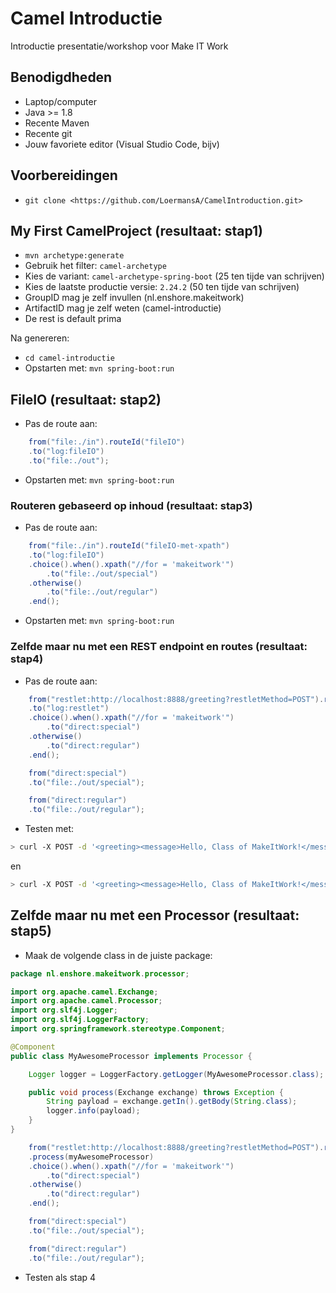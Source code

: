 # Camel Introductie

Introductie presentatie/workshop voor Make IT Work

## Benodigdheden

- Laptop/computer
- Java >= 1.8
- Recente Maven
- Recente git
- Jouw favoriete editor (Visual Studio Code, bijv)

## Voorbereidingen

- `git clone <https://github.com/LoermansA/CamelIntroduction.git>`

## My First CamelProject (resultaat: stap1)

- `mvn archetype:generate`
- Gebruik het filter: `camel-archetype`
- Kies de variant: `camel-archetype-spring-boot` (25 ten tijde van schrijven)
- Kies de laatste productie versie: `2.24.2` (50 ten tijde van schrijven)
- GroupID mag je zelf invullen (nl.enshore.makeitwork)
- ArtifactID mag je zelf weten (camel-introductie)
- De rest is default prima

Na genereren:

- `cd camel-introductie`
- Opstarten met: `mvn spring-boot:run`

## FileIO (resultaat: stap2)

- Pas de route aan:

```java
    from("file:./in").routeId("fileIO")
    .to("log:fileIO")
    .to("file:./out");
```

- Opstarten met: `mvn spring-boot:run`

### Routeren gebaseerd op inhoud (resultaat: stap3)

- Pas de route aan:

```java
    from("file:./in").routeId("fileIO-met-xpath")
    .to("log:fileIO")
    .choice().when().xpath("//for = 'makeitwork'")
        .to("file:./out/special")
    .otherwise()
        .to("file:./out/regular")
    .end();
```

- Opstarten met: `mvn spring-boot:run`

### Zelfde maar nu met een REST endpoint en routes (resultaat: stap4)

- Pas de route aan:

```java
    from("restlet:http://localhost:8888/greeting?restletMethod=POST").routeId("restEndpoint")
    .to("log:restlet")
    .choice().when().xpath("//for = 'makeitwork'")
        .to("direct:special")
    .otherwise()
        .to("direct:regular")
    .end();

    from("direct:special")
    .to("file:./out/special");

    from("direct:regular")
    .to("file:./out/regular");
```

- Testen met:

```bash
> curl -X POST -d '<greeting><message>Hello, Class of MakeItWork!</message><for>makeitwork</for></greeting>' http://localhost:8888/greeting
```

en

```bash
> curl -X POST -d '<greeting><message>Hello, Class of MakeItWork!</message><for>other</for></greeting>' http://localhost:8888/greeting
```

## Zelfde maar nu met een Processor (resultaat: stap5)

- Maak de volgende class in de juiste package:

```java
package nl.enshore.makeitwork.processor;

import org.apache.camel.Exchange;
import org.apache.camel.Processor;
import org.slf4j.Logger;
import org.slf4j.LoggerFactory;
import org.springframework.stereotype.Component;

@Component
public class MyAwesomeProcessor implements Processor {

    Logger logger = LoggerFactory.getLogger(MyAwesomeProcessor.class);

    public void process(Exchange exchange) throws Exception {
        String payload = exchange.getIn().getBody(String.class);
        logger.info(payload);
    }
}
```

```java
    from("restlet:http://localhost:8888/greeting?restletMethod=POST").routeId("restEndpoint")
    .process(myAwesomeProcessor)
    .choice().when().xpath("//for = 'makeitwork'")
        .to("direct:special")
    .otherwise()
        .to("direct:regular")
    .end();

    from("direct:special")
    .to("file:./out/special");

    from("direct:regular")
    .to("file:./out/regular");
```

- Testen als stap 4
